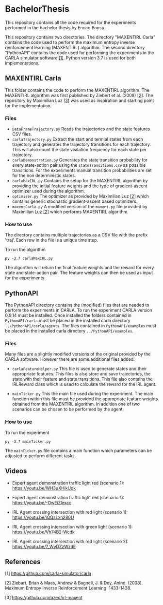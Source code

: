 
# BachelorThesis
This repository contains all the code required for the experiments performed in the bachelor thesis by Enrico Bonsu.

This repository contains two directories. The directory "MAXENTIRL Carla" contains the code used to perform the maximum entropy inverse reinforcement learning (MAXENTIRL) algorithm. The second directory "PythonAPI" contains the code used for performing the experiments in the CARLA simulator software [[1]](#1). 
Python version 3.7 is used for both implementations.

## MAXENTIRL Carla
This folder contains the code to perform the MAXENTIRL algorithm. The MAXENTIRL algorithm was  first published by Ziebert et al. (2008) [[2]](#2). 
The repository by Maximilian Luz [[3]](#3) was used as inspiration and starting point for the implementation.

### Files
* `DataFrameTrajectory.py`
Reads the trajectories and the state features CSV files.
* `carlaTrajectory.py`
Extract the start and termial states from each trajectory and generates the trajectory transitions for each trajectory. This will also count the state visitation frequency for each state per trajectory.
* `carlaDemonstration.py`
Generates the state transition probability for every state-action pair using the `stateTransitions.csv` as possible transitions. For the experiments manual transition probabilities are set for the non deterministic states.
* `carlaMaxIRL.py`
Contains the setup for the MAXENTIRL algorithm by providing the initial feature weights and the type of gradient-ascent optimizer used during the algorithm.
* `optimizer.py`
The optimizer as provided by Maximilian Luz [[2]](#2) which contains generic stochastic gradient-ascent based optimizers.
* `maxentCarla.py`
A modified version of the `maxent.py` file provided by Maximilian Luz [[2]](#2) which performs MAXENTIRL algorithm.

### How to use
The directory contains multiple trajectories as a CSV file with the prefix 'traj'.
Each row in the file is a unique time step.

To run the algorithm 
```
py -3.7 carlaMaxIRL.py
```
The algorithm will return the final feature weights and the reward for every state and state-action pair.
The feature weights can then be used as input for the experiments.

## PythonAPI
The PythonAPI directory contains the (modified) files that are needed to perform the experiments in CARLA.
To run the experiment CARLA version 0.9.14 must be installed.
Once installed the folders contained in `PythonAPI/carla` must be placed in the installed carla directory `../PythonAPI/carla/agents`. 
The files contained in `PythonAPI/examples` must be placed in the installed carla directory `../PythonAPI/examples`. 

### Files
Many files are a slightly modified versions of the original provided by the CARLA software. However there are some additional files added.
* `carlaFeatureHelper.py`
This file is used to generate states and their appropriate features. This files is also store and save trajectories, the state with their feature and state transitions.
This file also contains the IRLReward class which is used to calculate the reward for the IRL agent. 

* `mainTicker.py`
This the main file used during the experiment. The main function within this file must be provided the appropriate feature weights obtained from the MAXENTIRL algorithm. In addition one of two scenarios can be chosen to be performed by the agent.

### How to use

To run the experiment 
```
py -3.7 mainTicker.py
```
The `mainTicker.py` file contains a main function which parameters can be adjusted to perform different tasks.


## Videos
* Expert agent demonstration traffic light red (scenario 1): https://youtu.be/WH3uXHikUok
* Expert agent demonstration traffic light red (scenario 1): https://youtu.be/-OwEiZlexac

* IRL Agent crossing intersection with red light (scenario 1): https://youtu.be/iQQzLxn280U
* IRL Agent crossing intersection with green light (scenario 1): https://youtu.be/Vh74B2-Wcdk

* IRL Agent crossing intersection with red light (scenario 2): https://youtu.be/7_WyDZzWzdE
## References
<a id="1">[1]</a> 
https://github.com/carla-simulator/carla

<a id="2">[2]</a> 
Ziebart, Brian & Maas, Andrew & Bagnell, J. & Dey, Anind. (2008). Maximum Entropy Inverse Reinforcement Learning. 1433-1438. 

<a id="3">[3]</a> 
https://github.com/qzed/irl-maxent



